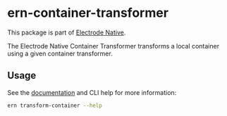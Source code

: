 # ern-container-transformer

This package is part of [Electrode Native][1].

The Electrode Native Container Transformer transforms a local container using a
given container transformer.

## Usage

See the [documentation][2] and CLI help for more information:

```sh
ern transform-container --help
```

[1]: https://native.electrode.io/
[2]: https://native.electrode.io/cli-commands/transform-container

